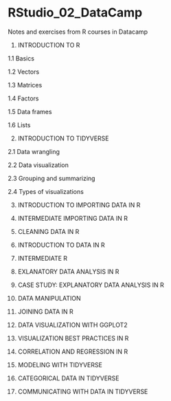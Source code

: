 # RStudio_02_DataCamp
Notes and exercises from R courses in Datacamp

1. INTRODUCTION TO R

1.1 Basics

1.2 Vectors

1.3 Matrices

1.4 Factors

1.5 Data frames

1.6 Lists


2. INTRODUCTION TO TIDYVERSE

2.1 Data wrangling

2.2 Data visualization

2.3 Grouping and summarizing

2.4 Types of visualizations


3. INTRODUCTION TO IMPORTING DATA IN R


4. INTERMEDIATE IMPORTING DATA IN R


5. CLEANING DATA IN R


6. INTRODUCTION TO DATA IN R


7. INTERMEDIATE R


8. EXLANATORY DATA ANALYSIS IN R


9. CASE STUDY: EXPLANATORY DATA ANALYSIS IN R


10. DATA MANIPULATION


11. JOINING DATA IN R


12. DATA VISUALIZATION WITH GGPLOT2


13. VISUALIZATION BEST PRACTICES IN R


14. CORRELATION AND REGRESSION IN R


15. MODELING WITH TIDYVERSE


16. CATEGORICAL DATA IN TIDYVERSE


17. COMMUNICATING WITH DATA IN TIDYVERSE
